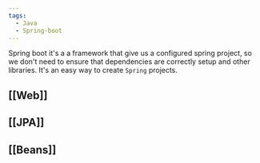 ```yaml
---
tags:
  - Java
  - Spring-boot
---
```

Spring boot it's a a framework that give us a configured spring project, so we don't need to ensure that dependencies are correctly setup and other libraries.
It's an easy way to create `Spring` projects.
## [[Web]]
## [[JPA]]
## [[Beans]]
